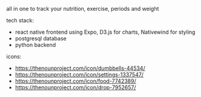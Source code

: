 all in one to track your nutrition, exercise, periods and weight

tech stack:
- react native frontend using Expo, D3.js for charts, Nativewind for styling
- postgresql database
- python backend

icons:
- https://thenounproject.com/icon/dumbbells-44534/
- https://thenounproject.com/icon/settings-1337547/
- https://thenounproject.com/icon/food-7742389/
- https://thenounproject.com/icon/drop-7952657/
